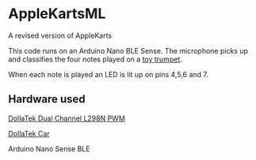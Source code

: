 # AppleKartsML
A revised version of AppleKarts

This code runs on an Arduino Nano BLE Sense. The microphone picks up and classifies the four notes played on a [toy trumpet](https://www.nda-toys.com/product/5218/bontempi-silver-trumpet-42cm-wholesale). 

When each note is played an LED is lit up on pins 4,5,6 and 7.

## Hardware used
[DollaTek Dual Channel L298N PWM](https://www.amazon.co.uk/DollaTek-Channel-Driver-H-Bridge-Stepper/dp/B07F9LH4PJ/ref=asc_df_B07F9LH4PJ?mcid=d2942c6f02ae34219fb5881da1550795&hvocijid=15328588217776470927-B07F9LH4PJ-&hvexpln=74&tag=googshopuk-21&linkCode=df0&hvadid=696285193871&hvpos=&hvnetw=g&hvrand=15328588217776470927&hvpone=&hvptwo=&hvqmt=&hvdev=c&hvdvcmdl=&hvlocint=&hvlocphy=9046549&hvtargid=pla-2281435176698&psc=1&gad_source=1)

[DollaTek Car](https://www.amazon.co.uk/DollaTek-Battery-Chassis-Encoder-Arduino/dp/B07F73HY34/ref=asc_df_B07F73HY34?mcid=32862d46fc213eff89fc5c81c9ceb43e&hvocijid=15328588217776470927-B07F73HY34-&hvexpln=74&tag=googshopuk-21&linkCode=df0&hvadid=696285193871&hvpos=&hvnetw=g&hvrand=15328588217776470927&hvpone=&hvptwo=&hvqmt=&hvdev=c&hvdvcmdl=&hvlocint=&hvlocphy=9046549&hvtargid=pla-2281435176658&psc=1&gad_source=1)

Arduino Nano Sense BLE
